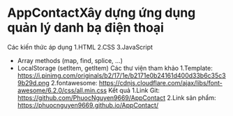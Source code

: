 # AppContactXây dựng ứng dụng quản lý danh bạ điện thoại
Các kiến thức áp dụng
1.HTML
2.CSS
3.JavaScript
 - Array methods (map, find, splice, ...)
 - LocalStorage (setItem, getItem)
Các thư viện tham khảo
1.Template: https://i.pinimg.com/originals/b2/17/1e/b2171e0b24161d400d33b6c35c39b29d.png
2.fontawesome: https://cdnjs.cloudflare.com/ajax/libs/font-awesome/6.2.0/css/all.min.css
Kết quả
1.Link Git: https://github.com/PhuocNguyen9669/AppContact
2.Link sản phẩm: https://phuocnguyen9669.github.io/AppContact/
